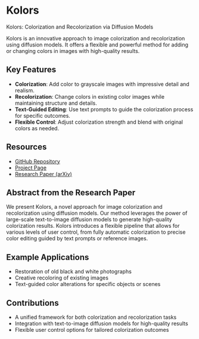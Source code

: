# Kolors

Kolors: Colorization and Recolorization via Diffusion Models

Kolors is an innovative approach to image colorization and recolorization using diffusion models. It offers a flexible and powerful method for adding or changing colors in images with high-quality results.

## Key Features

- **Colorization**: Add color to grayscale images with impressive detail and realism.
- **Recolorization**: Change colors in existing color images while maintaining structure and details.
- **Text-Guided Editing**: Use text prompts to guide the colorization process for specific outcomes.
- **Flexible Control**: Adjust colorization strength and blend with original colors as needed.

## Resources

- [GitHub Repository](https://github.com/Kwai-Kolors/Kolors)
- [Project Page](https://kwai-kolors.github.io/)
- [Research Paper (arXiv)](https://arxiv.org/abs/2310.20132)

## Abstract from the Research Paper

We present Kolors, a novel approach for image colorization and recolorization using diffusion models. Our method leverages the power of large-scale text-to-image diffusion models to generate high-quality colorization results. Kolors introduces a flexible pipeline that allows for various levels of user control, from fully automatic colorization to precise color editing guided by text prompts or reference images.

## Example Applications

- Restoration of old black and white photographs
- Creative recoloring of existing images
- Text-guided color alterations for specific objects or scenes

## Contributions

- A unified framework for both colorization and recolorization tasks
- Integration with text-to-image diffusion models for high-quality results
- Flexible user control options for tailored colorization outcomes
